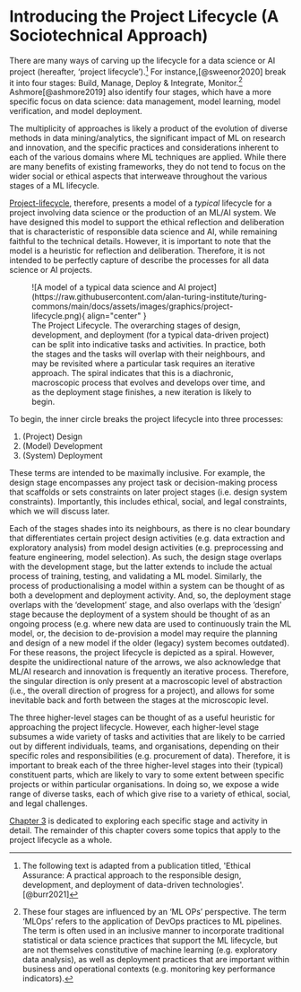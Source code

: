 # Introducing the Project Lifecycle (A Sociotechnical Approach)

There are many ways of carving up the lifecycle for a data science or AI project (hereafter, ‘project lifecycle’).[^assurance]
For instance,[@sweenor2020] break it into four stages: Build, Manage, Deploy & Integrate, Monitor.[^mlops]
Ashmore[@ashmore2019] also identify four stages, which have a more specific focus on data science: data management, model learning, model verification, and model deployment.

[^assurance]: The following text is adapted from a publication titled, 'Ethical Assurance: A practical approach to the responsible design, development, and deployment of data-driven technologies'.[@burr2021]

[^mlops]: These four stages are influenced by an ‘ML OPs’ perspective.
The term ‘MLOps’ refers to the application of DevOps practices to ML pipelines.
The term is often used in an inclusive manner to incorporate traditional statistical or data science practices that support the ML lifecycle, but are not themselves constitutive of machine learning (e.g. exploratory data analysis), as well as deployment practices that are important within business and operational contexts (e.g. monitoring key performance indicators).

The multiplicity of approaches is likely a product of the evolution of diverse methods in data mining/analytics, the significant impact of ML on research and innovation, and the specific practices and considerations inherent to each of the various domains where ML techniques are applied.
While there are many benefits of existing frameworks, they do not tend to focus on the wider social or ethical aspects that interweave throughout the various stages of a ML lifecycle.

[Project-lifecycle](../chapter3/index.md), therefore, presents a model of a *typical* lifecycle for a project involving data science or the production of an ML/AI system.
We have designed this model to support the ethical reflection and deliberation that is characteristic of responsible data science and AI, while remaining faithful to the technical details.
However, it is important to note that the model is a heuristic for reflection and deliberation.
Therefore, it is not intended to be perfectly capture of describe the processes for all data science or AI projects.

<figure markdown>
  ![A model of a typical data science and AI project](https://raw.githubusercontent.com/alan-turing-institute/turing-commons/main/docs/assets/images/graphics/project-lifecycle.png){ align="center" }
  <figcaption>The Project Lifecycle. The overarching stages of design, development, and deployment (for a typical data-driven project) can be split into indicative tasks and activities. In practice, both the stages and the tasks will overlap with their neighbours, and may be revisited where a particular task requires an iterative approach. The spiral indicates that this is a diachronic, macroscopic process that evolves and develops over time, and as the deployment stage finishes, a new iteration is likely to begin.</figcaption>
</figure>

To begin, the inner circle breaks the project lifecycle into three processes:

1. (Project) Design
2. (Model) Development
3. (System) Deployment

These terms are intended to be maximally inclusive.
For example, the design stage encompasses any project task or decision-making process that scaffolds or sets constraints on later project stages (i.e. design system constraints).
Importantly, this includes ethical, social, and legal constraints, which we will discuss later.

Each of the stages shades into its neighbours, as there is no clear boundary that differentiates certain project design activities (e.g. data extraction and exploratory analysis) from model design activities (e.g. preprocessing and feature engineering, model selection).
As such, the design stage overlaps with the development stage, but the latter extends to include the actual process of training, testing, and validating a ML model.
Similarly, the process of productionalising a model within a system can be thought of as both a development and deployment activity.
And, so, the deployment stage overlaps with the ‘development’ stage, and also overlaps with the ‘design’ stage because the deployment of a system should be thought of as an ongoing process (e.g. where new data are used to continuously train the ML model, or, the decision to de-provision a model may require the planning and design of a new model if the older (legacy) system becomes outdated).
For these reasons, the project lifecycle is depicted as a spiral.
However, despite the unidirectional nature of the arrows, we also acknowledge that ML/AI research and innovation is frequently an iterative process.
Therefore, the singular direction is only present at a macroscopic level of abstraction (i.e., the overall direction of progress for a project), and allows for some inevitable back and forth between the stages at the microscopic level.

The three higher-level stages can be thought of as a useful heuristic for approaching the project lifecycle.
However, each higher-level stage subsumes a wide variety of tasks and activities that are likely to be carried out by different individuals, teams, and organisations, depending on their specific roles and responsibilities (e.g. procurement of data).
Therefore, it is important to break each of the three higher-level stages into their (typical) constituent parts, which are likely to vary to some extent between specific projects or within particular organisations.
In doing so, we expose a wide range of diverse tasks, each of which give rise to a variety of ethical, social, and legal challenges.

[Chapter 3](../chapter3/index.md) is dedicated to exploring each specific stage and activity in detail. The remainder of this chapter covers some topics that apply to the project lifecycle as a whole.
